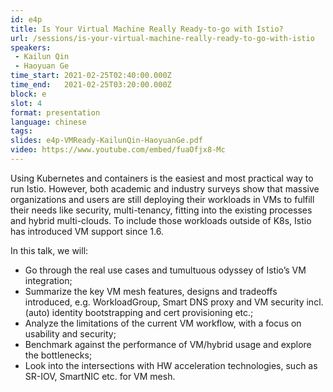 ```yaml
---
id: e4p
title: Is Your Virtual Machine Really Ready-to-go with Istio?
url: /sessions/is-your-virtual-machine-really-ready-to-go-with-istio
speakers:
 - Kailun Qin
 - Haoyuan Ge
time_start: 2021-02-25T02:40:00.000Z
time_end:   2021-02-25T03:20:00.000Z
block: e
slot: 4
format: presentation
language: chinese
tags:
slides: e4p-VMReady-KailunQin-HaoyuanGe.pdf
video: https://www.youtube.com/embed/fuaOfjx8-Mc
---
```


Using Kubernetes and containers is the easiest and most practical way to run Istio. However, both academic and industry surveys show that massive organizations and users are still deploying their workloads in VMs to fulfill their needs like security, multi-tenancy, fitting into the existing processes and hybrid multi-clouds. To include those workloads outside of K8s, Istio has introduced VM support since 1.6.

In this talk, we will:
- Go through the real use cases and tumultuous odyssey of Istio’s VM integration;
- Summarize the key VM mesh features, designs and tradeoffs introduced, e.g. WorkloadGroup, Smart DNS proxy and VM security incl. (auto) identity bootstrapping and cert provisioning etc.;
- Analyze the limitations of the current VM workflow, with a focus on usability and security;
- Benchmark against the performance of VM/hybrid usage and explore the bottlenecks;
- Look into the intersections with HW acceleration technologies, such as SR-IOV, SmartNIC etc. for VM mesh.
